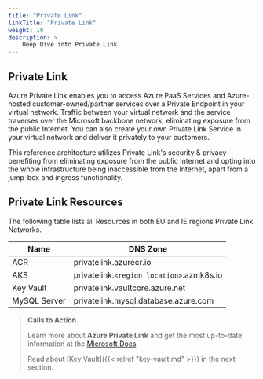 ```yaml
---
title: "Private Link"
linkTitle: "Private Link"
weight: 10
description: >
    Deep Dive into Private Link
---
```


## Private Link

Azure Private Link enables you to access Azure PaaS Services and Azure-hosted customer-owned/partner services over a Private Endpoint in your virtual network.
Traffic between your virtual network and the service traverses over the Microsoft backbone network, eliminating exposure from the public Internet.
You can also create your own Private Link Service in your virtual network and deliver it privately to your customers.

This reference architecture utilizes Private Link's security & privacy benefiting from eliminating exposure from the public Internet and
opting into the whole infrastructure being inaccessible from the Internet, apart from a jump-box and ingress functionality.

## Private Link Resources

The following table lists all Resources in both EU and IE regions Private Link Networks.

| Name              | DNS Zone                                  |
| ----------------- | ----------------------------------------- |
| ACR               | privatelink.azurecr.io                    |
| AKS               | privatelink.`<region location>`.azmk8s.io |
| Key Vault         | privatelink.vaultcore.azure.net           |
| MySQL Server      | privatelink.mysql.database.azure.com      |

> __Calls to Action__
>
>Learn more about **Azure Private Link** and get the most up-to-date information at the [Microsoft Docs](https://docs.microsoft.com/en-us/azure/private-link/).
>
>Read about [Key Vault]({{< relref "key-vault.md" >}}) in the next section.
